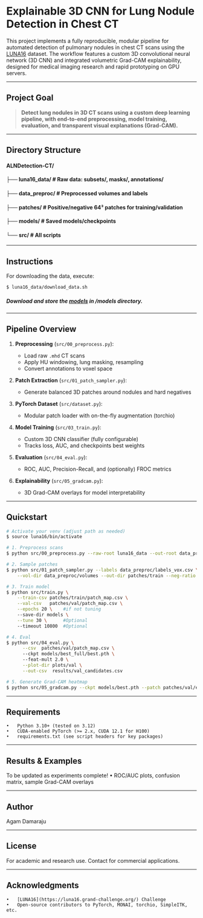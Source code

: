 # Explainable 3D CNN for Lung Nodule Detection in Chest CT

This project implements a fully reproducible, modular pipeline for automated detection of pulmonary nodules in chest CT scans using the [LUNA16](https://luna16.grand-challenge.org/) dataset. The workflow features a custom 3D convolutional neural network (3D CNN) and integrated volumetric Grad-CAM explainability, designed for medical imaging research and rapid prototyping on GPU servers.

---

## Project Goal

> **Detect lung nodules in 3D CT scans using a custom deep learning pipeline, with end-to-end preprocessing, model training, evaluation, and transparent visual explanations (Grad-CAM).**

---

## Directory Structure

#### ALNDetection-CT/
#### ├── luna16_data/         # Raw data: subsets/, masks/, annotations/
#### ├── data_preproc/        # Preprocessed volumes and labels
#### ├── patches/             # Positive/negative 64³ patches for training/validation
#### ├── models/              # Saved models/checkpoints
#### └── src/                 # All scripts   

---
## Instructions

For downloading the data, execute:
```bash
$ luna16_data/download_data.sh
```

##### Download and store the [models](https://drive.google.com/file/d/1J6gBrKX718Z7krtq6gy0pLIypQ6KaJif/view) in /models directory.
---

## Pipeline Overview

1. **Preprocessing** (`src/00_preprocess.py`):  
   - Load raw `.mhd` CT scans  
   - Apply HU windowing, lung masking, resampling  
   - Convert annotations to voxel space

2. **Patch Extraction** (`src/01_patch_sampler.py`):  
   - Generate balanced 3D patches around nodules and hard negatives

3. **PyTorch Dataset** (`src/dataset.py`):  
   - Modular patch loader with on-the-fly augmentation (torchio)

4. **Model Training** (`src/03_train.py`):  
   - Custom 3D CNN classifier (fully configurable)  
   - Tracks loss, AUC, and checkpoints best weights

5. **Evaluation** (`src/04_eval.py`):  
   - ROC, AUC, Precision-Recall, and (optionally) FROC metrics

6. **Explainability** (`src/05_gradcam.py`):  
   - 3D Grad-CAM overlays for model interpretability

---

## Quickstart

```bash
# Activate your venv (adjust path as needed)
$ source luna16/bin/activate

# 1. Preprocess scans
$ python src/00_preprocess.py --raw-root luna16_data --out-root data_preproc

# 2. Sample patches
$ python src/01_patch_sampler.py --labels data_preproc/labels_vox.csv \
    --vol-dir data_preproc/volumes --out-dir patches/train --neg-ratio 1

# 3. Train model
$ python src/train.py \
    --train-csv patches/train/patch_map.csv \
    --val-csv   patches/val/patch_map.csv \
    --epochs 20 \    #if not tuning
    --save-dir models \
    --tune 30 \      #Optional
    --timeout 10800  #Optional

# 4. Eval
$ python src/04_eval.py \
      --csv  patches/val/patch_map.csv \     
      --ckpt models/best_full/best.pth \    
      --feat-mult 2.0 \
      --plot-dir plots/val \
      --out-csv  results/val_candidates.csv

# 5. Generate Grad-CAM heatmap
$ python src/05_gradcam.py --ckpt models/best.pth --patch patches/val/example_pos.npy
```
---

## Requirements
	•	Python 3.10+ (tested on 3.12)
	•	CUDA-enabled PyTorch (>= 2.x, CUDA 12.1 for H100)
	•	requirements.txt (see script headers for key packages)

---

## Results & Examples

To be updated as experiments complete!
	•	ROC/AUC plots, confusion matrix, sample Grad-CAM overlays

---

## Author
Agam Damaraju

---

## License

For academic and research use.
Contact for commercial applications.

---

## Acknowledgments
	•	[LUNA16](https://luna16.grand-challenge.org/) Challenge
	•	Open-source contributors to PyTorch, MONAI, torchio, SimpleITK, etc.
